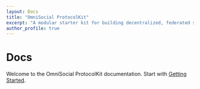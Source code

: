 ```yaml
---
layout: Docs
title: "OmniSocial ProtocolKit"
excerpt: "A modular starter kit for building decentralized, federated social platforms."
author_profile: true
---
```


# Docs
Welcome to the OmniSocial ProtocolKit documentation. Start with [Getting Started](getting-started.md).
